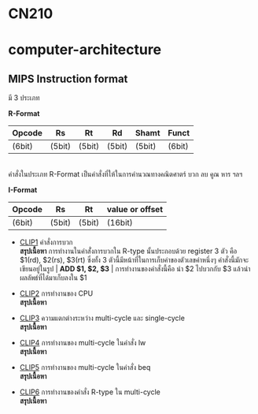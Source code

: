 # CN210
# computer-architecture
## MIPS Instruction format
 มี 3 ประเภท
 
**R-Format**

 |Opcode | Rs  | Rt | Rd  | Shamt | Funct  |
|----- | ----- | ----- | ----- | ----- | ----- |
| (6bit) | (5bit) | (5bit) | (5bit) | (5bit) |(6bit) |

<br> คำสั่งในประเภท R-Format เป็นคำสั่งที่ให้ในการคำนวณทางคณิตศาตร์ บวก ลบ คูณ หาร ฯลฯ

**I-Format**

| Opcode | Rs  | Rt | value or offset  |
|----- | ----- | ----- | ----- |
| (6bit) | (5bit) | (5bit) | (16bit) | 

* [CLIP1](https://youtu.be/h8Iu4MPJTW8) คำสั่งการบวก
   <br>**สรุปเนื้อหา** การทำงานในคำสั่่งการบวกใน R-type นั้นประกอบด้วย register 3 ตัว คือ $1(rd), $2(rs), $3(rt) ซึ่งทั้ง 3 ตัวนี้มีหน้าที่ในการเก็บค่าของตัวเลขค่าหนึ่งๆ คำสั่งนี้มักจะเขียนอยู่ในรูป | **ADD $1, $2, $3** | การทำงานของคำสั่งนี้คือ นำ $2 ไปบวกกับ $3 แล้วนำผลลัพธ์ที่ได้มาเก็บลงใน $1

* [CLIP2](https://youtu.be/iNJk7NR0DzQ) การทำงานของ CPU
   <br>**สรุปเนื้อหา**

* [CLIP3](https://youtu.be/lI3voWLdYi0) ความแตกต่างระหว่าง multi-cycle และ single-cycle
   <br>**สรุปเนื้อหา**

* [CLIP4](https://youtu.be/jyjt2qI6w38) การทำงานของ multi-cycle ในคำสั่ง lw
   <br>**สรุปเนื้อหา**

* [CLIP5](https://youtu.be/2hWUXlziX20) การทำงานของ multi-cycle ในคำสั่ง beq
   <br>**สรุปเนื้อหา**

* [CLIP6](https://youtu.be/jrDffEOrVz0) การทำงานของคำสั่ง R-type ใน multi-cycle
   <br>**สรุปเนื้อหา**
